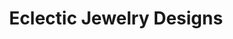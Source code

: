 ---
title: "Eclectic Jewelry Designs"
url: /elizabeth-city/eclectic-jewelry-designs/
shop: Schmuck
---